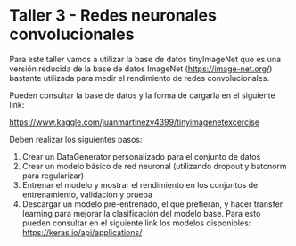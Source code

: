 # Taller 3 - Redes neuronales convolucionales ##

Para este taller vamos a utilizar la base de datos tinyImageNet que es una versión reducida de la base de datos ImageNet (<https://image-net.org/>) bastante utilizada para medir el rendimiento de redes convolucionales.

Pueden consultar la base de datos y la forma de cargarla en el siguiente link:

<https://www.kaggle.com/juanmartinezv4399/tinyimagenetexcercise>

Deben realizar los siguientes pasos:

1. Crear un DataGenerator personalizado para el conjunto de datos
2. Crear un modelo básico de red neuronal (utilizando dropout y batcnorm para regularizar)
3. Entrenar el modelo y mostrar el rendimiento en los conjuntos de entrenamiento, validación y prueba
4. Descargar un modelo pre-entrenado, el que prefieran, y hacer transfer learning para mejorar la clasificación del modelo base.
   Para esto pueden consultar en el siguiente link los modelos disponibles:
   <https://keras.io/api/applications/>
